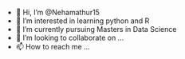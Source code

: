 - 👋 Hi, I’m @Nehamathur15
- 👀 I’m interested in learning python and R
- 🌱 I’m currently pursuing Masters in Data Science
- 💞️ I’m looking to collaborate on ...
- 📫 How to reach me ...

<!---
Nehamathur15/Nehamathur15 is a ✨ special ✨ repository because its `README.md` (this file) appears on your GitHub profile.
You can click the Preview link to take a look at your changes.
--->
